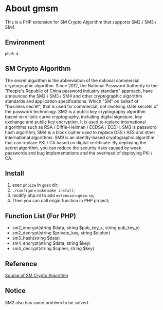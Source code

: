 About gmsm
=========================

This is a PHP extension for SM Crypto Algorithm  that supports SM2 / SM3 / SM4.

Environment
------------

`php5.4`

SM Crypto Algorithm
------------

The secret algorithm is the abbreviation of the national commercial cryptographic algorithm. Since 2012, the National Password Authority to the "People's Republic of China password industry standard" approach, have announced the SM2 / SM3 / SM4 and other cryptographic algorithm standards and application specifications. Which "SM" on behalf of "business secret", that is used for commercial, not involving state secrets of the password technology. SM2 is a public key cryptography algorithm based on elliptic curve cryptography, including digital signature, key exchange and public key encryption. It is used to replace international algorithms such as RSA / Diffie-Hellman / ECDSA / ECDH. SM3 is password hash algorithm, SM4 is a block cipher used to replace DES / AES and other international algorithms. SM9 is an identity-based cryptographic algorithm that can replace PKI / CA based on digital certificate. By deploying the secret algorithm, you can reduce the security risks caused by weak passwords and bug implementations and the overhead of deploying PKI / CA.

Install
------------

 1. exec `phpize` in `gmsm` dir;
 2. `./configure` `make` `make install`;
 3.  modify php.ini to add `extension=gmsm.so`;
 4.  Then you can call origin function in PHP project;


Function List (For PHP)
------------

 * sm2_encrypt(string $data, string $pub_key_x, string pub_key_y)
 * sm2_decrypt(string $private_key, string $cipher)
 * sm3_hash(string $data)
 * sm4_encrypt(string $data, string $key)
 * sm4_decrypt(string $cipher, string $key)

Reference
------------

[Source of SM Crypto Algorithm](http://www.scctc.org.cn/templates/Download/index.aspx?nodeid=71)

Notice
------------

SM2 also has some problem to be solved.
